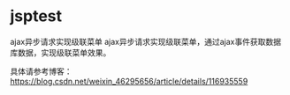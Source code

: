 # jsptest
ajax异步请求实现级联菜单
ajax异步请求实现级联菜单，通过ajax事件获取数据库数据，实现级联菜单效果。

具体请参考博客：
https://blog.csdn.net/weixin_46295656/article/details/116935559
